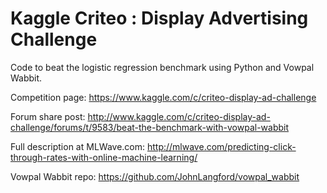 Kaggle Criteo : Display Advertising Challenge
=============
Code to beat the logistic regression benchmark using Python and Vowpal Wabbit.

Competition page: https://www.kaggle.com/c/criteo-display-ad-challenge

Forum share post: http://www.kaggle.com/c/criteo-display-ad-challenge/forums/t/9583/beat-the-benchmark-with-vowpal-wabbit

Full description at MLWave.com: http://mlwave.com/predicting-click-through-rates-with-online-machine-learning/

Vowpal Wabbit repo: https://github.com/JohnLangford/vowpal_wabbit
